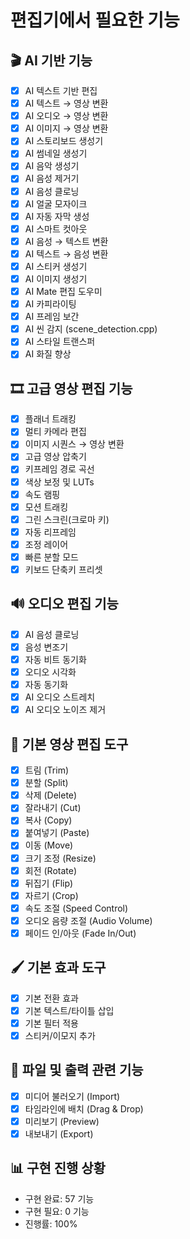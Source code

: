 # 편집기에서 필요한 기능

## 🎬 AI 기반 기능

* [x] AI 텍스트 기반 편집
* [x] AI 텍스트 → 영상 변환
* [x] AI 오디오 → 영상 변환
* [x] AI 이미지 → 영상 변환
* [x] AI 스토리보드 생성기
* [x] AI 썸네일 생성기
* [x] AI 음악 생성기
* [x] AI 음성 제거기
* [x] AI 음성 클로닝
* [x] AI 얼굴 모자이크
* [x] AI 자동 자막 생성
* [x] AI 스마트 컷아웃
* [x] AI 음성 → 텍스트 변환
* [x] AI 텍스트 → 음성 변환
* [x] AI 스티커 생성기
* [x] AI 이미지 생성기
* [x] AI Mate 편집 도우미
* [x] AI 카피라이팅
* [x] AI 프레임 보간
* [x] AI 씬 감지 (scene_detection.cpp)
* [x] AI 스타일 트랜스퍼
* [x] AI 화질 향상

## 🎞️ 고급 영상 편집 기능

* [x] 플래너 트래킹
* [x] 멀티 카메라 편집
* [x] 이미지 시퀀스 → 영상 변환
* [x] 고급 영상 압축기
* [x] 키프레임 경로 곡선
* [x] 색상 보정 및 LUTs
* [x] 속도 램핑
* [x] 모션 트래킹
* [x] 그린 스크린(크로마 키)
* [x] 자동 리프레임
* [x] 조정 레이어
* [x] 빠른 분할 모드
* [x] 키보드 단축키 프리셋

## 🔊 오디오 편집 기능

* [x] AI 음성 클로닝
* [x] 음성 변조기
* [x] 자동 비트 동기화
* [x] 오디오 시각화
* [x] 자동 동기화
* [x] AI 오디오 스트레치
* [x] AI 오디오 노이즈 제거

## 🧰 기본 영상 편집 도구

* [x] 트림 (Trim)
* [x] 분할 (Split)
* [x] 삭제 (Delete)
* [x] 잘라내기 (Cut)
* [x] 복사 (Copy)
* [x] 붙여넣기 (Paste)
* [x] 이동 (Move)
* [x] 크기 조정 (Resize)
* [x] 회전 (Rotate)
* [x] 뒤집기 (Flip)
* [x] 자르기 (Crop)
* [x] 속도 조절 (Speed Control)
* [x] 오디오 음량 조절 (Audio Volume)
* [x] 페이드 인/아웃 (Fade In/Out)

## 🖌️ 기본 효과 도구

* [x] 기본 전환 효과
* [x] 기본 텍스트/타이틀 삽입
* [x] 기본 필터 적용
* [x] 스티커/이모지 추가

## 📂 파일 및 출력 관련 기능

* [x] 미디어 불러오기 (Import)
* [x] 타임라인에 배치 (Drag & Drop)
* [x] 미리보기 (Preview)
* [x] 내보내기 (Export)

## 📊 구현 진행 상황
- 구현 완료: 57 기능
- 구현 필요: 0 기능
- 진행률: 100%
